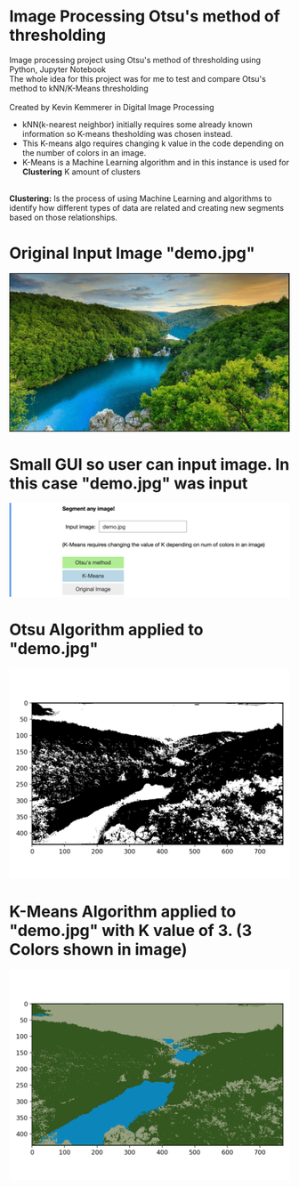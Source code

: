# Image Processing Otsu's method of thresholding
Image processing project using Otsu's method of thresholding using Python, Jupyter Notebook
<br/>
The whole idea for this project was for me to test and compare Otsu's method to kNN/K-Means thresholding
<br/>
<br/>
Created by Kevin Kemmerer in Digital Image Processing
- kNN(k-nearest neighbor) initially requires some already known information so K-means thesholding was chosen instead.
- This K-means algo requires changing k value in the code depending on the number of colors in an image.
- K-Means is a Machine Learning algorithm and in this instance is used for <b>Clustering</b> K amount of clusters
<br/>
<b>Clustering:</b> Is the process of using Machine Learning and algorithms to identify how different types of data are related and creating new segments based on those relationships.
<br/>

# Original Input Image "demo.jpg"
![Otsu](https://github.com/kkemmere/ImageProcessing-Otsu/blob/main/images/demo.jpg)
<br/>

# Small GUI so user can input image. In this case "demo.jpg" was input
![Otsu](https://github.com/kkemmere/ImageProcessing-Otsu/blob/main/images/Screen%20Shot%202022-05-23%20at%206.16.19%20PM.png)
<br/>

# Otsu Algorithm applied to "demo.jpg"
![Otsu](https://github.com/kkemmere/ImageProcessing-Otsu/blob/main/images/100%20200.png)
<br/>

# K-Means Algorithm applied to "demo.jpg" with K value of 3. (3 Colors shown in image)
![Otsu](https://github.com/kkemmere/ImageProcessing-Otsu/blob/main/images/demok-3.png)
<br/>
